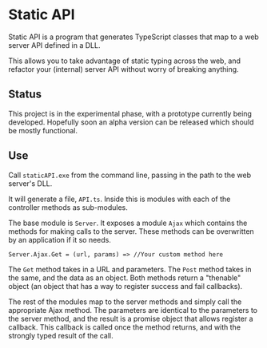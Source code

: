 Static API
====

Static API is a program that generates TypeScript classes that map to a web server API defined in a DLL.

This allows you to take advantage of static typing across the web, and refactor your (internal) server API without worry of breaking anything.


Status
----

This project is in the experimental phase, with a prototype currently being developed. Hopefully soon an alpha version can be released which should be mostly functional.

Use
----

Call `staticAPI.exe` from the command line, passing in the path to the web server's DLL.

It will generate a file, `API.ts`. Inside this is modules with each of the controller methods as sub-modules.

The base module is `Server`. It exposes a module `Ajax` which contains the methods for making calls to the server. These methods can be overwritten by an application if it so needs.


	Server.Ajax.Get = (url, params) => //Your custom method here

The `Get` method takes in a URL and parameters. The `Post` method takes in the same, and the data as an object. Both methods return a "thenable" object (an object that has a way to register success and fail callbacks). 

The rest of the modules map to the server methods and simply call the appropriate Ajax method. The parameters are identical to the parameters to the server method, and the result is a promise object that allows register a callback. This callback is called once the method returns, and with the strongly typed result of the call.